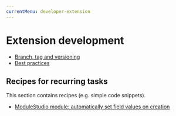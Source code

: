 ```yaml
---
currentMenu: developer-extension
---
```

# Extension development

- [Branch, tag and versioning](BranchTagVersioning.md)
- [Best practices](BestPractices.md)

## Recipes for recurring tasks

This section contains recipes (e.g. simple code snippets).

- [ModuleStudio module: automatically set field values on creation](MostSetFieldValuesOnCreation.md)
